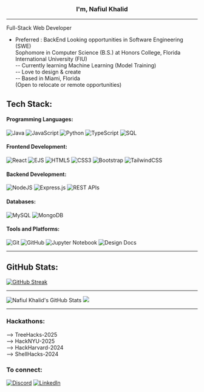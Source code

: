 
<h3 align="center">I'm, Nafiul Khalid</h3><hr>

Full-Stack Web Developer<br>
- Preferred : BackEnd
Looking opportunities in Software Engineering (SWE)<br>
Sophomore in Computer Science (B.S.) at Honors College, Florida International University (FIU)<br>
-- Currently learning Machine Learning (Model Training)<br>
-- Love to design & create<br>
-- Based in Miami, Florida <br>
(Open to relocate or remote opportunities)<br>

## Tech Stack:

#### **Programming Languages:**
![Java](https://img.shields.io/badge/java-%23ED8B00.svg?style=for-the-badge&logo=openjdk&logoColor=white) 
![JavaScript](https://img.shields.io/badge/javascript-%23323330.svg?style=for-the-badge&logo=javascript&logoColor=%23F7DF1E) 
![Python](https://img.shields.io/badge/python-3670A0?style=for-the-badge&logo=python&logoColor=ffdd54) 
![TypeScript](https://img.shields.io/badge/typescript-%23007ACC.svg?style=for-the-badge&logo=typescript&logoColor=white) 
![SQL](https://img.shields.io/badge/sql-%234479A1.svg?style=for-the-badge&logo=sqlite&logoColor=white)

#### **Frontend Development:**
![React](https://img.shields.io/badge/react-%2320232a.svg?style=for-the-badge&logo=react&logoColor=%2361DAFB) 
![EJS](https://img.shields.io/badge/ejs-%23000.svg?style=for-the-badge&logo=javascript&logoColor=white)
![HTML5](https://img.shields.io/badge/html5-%23E34F26.svg?style=for-the-badge&logo=html5&logoColor=white) 
![CSS3](https://img.shields.io/badge/css3-%231572B6.svg?style=for-the-badge&logo=css3&logoColor=white) 
![Bootstrap](https://img.shields.io/badge/bootstrap-%238511FA.svg?style=for-the-badge&logo=bootstrap&logoColor=white) 
![TailwindCSS](https://img.shields.io/badge/tailwindcss-%2338B2AC.svg?style=for-the-badge&logo=tailwind-css&logoColor=white) 


#### **Backend Development:**
![NodeJS](https://img.shields.io/badge/node.js-6DA55F?style=for-the-badge&logo=node.js&logoColor=white) 
![Express.js](https://img.shields.io/badge/express.js-%23404d59.svg?style=for-the-badge&logo=express&logoColor=%2361DAFB) 
![REST APIs](https://img.shields.io/badge/REST-APIs-%23404d59.svg?style=for-the-badge&logo=api&logoColor=white)

#### **Databases:**
![MySQL](https://img.shields.io/badge/mysql-4479A1.svg?style=for-the-badge&logo=mysql&logoColor=white) 
![MongoDB](https://img.shields.io/badge/MongoDB-%234ea94b.svg?style=for-the-badge&logo=mongodb&logoColor=white)

#### **Tools and Platforms:**
![Git](https://img.shields.io/badge/git-%23F05033.svg?style=for-the-badge&logo=git&logoColor=white) 
![GitHub](https://img.shields.io/badge/github-%23121011.svg?style=for-the-badge&logo=github&logoColor=white) 
![Jupyter Notebook](https://img.shields.io/badge/Jupyter-%23F37626.svg?style=for-the-badge&logo=jupyter&logoColor=white)
![Design Docs](https://img.shields.io/badge/Design-Docs-%234CAF50.svg?style=for-the-badge&logo=markdown&logoColor=white)


---

## GitHub Stats:
[![GitHub Streak](https://github-readme-streak-stats-ten-eosin.vercel.app?user=Nafiul%20Khalid&theme=dark)](https://git.io/streak-stats)<hr>
![Nafiul Khalid's GitHub Stats](https://github-readme-stats.vercel.app/api?username=nafiulkhalid&show_icons=true&theme=radical)
![](https://github-readme-stats.vercel.app/api/top-langs/?username=nafiulkhalid&theme=dark&hide_border=false&include_all_commits=false&count_private=false&layout=compact)<hr>

### Hackathons:
--> TreeHacks-2025<br>
--> HackNYU-2025<br>
--> HackHarvard-2024<br>
--> ShellHacks-2024<br>

### To connect:
[![Discord](https://img.shields.io/badge/Discord-%237289DA.svg?logo=discord&logoColor=white)](https://discord.gg/nafiul_khalid) 
[![LinkedIn](https://img.shields.io/badge/LinkedIn-%230077B5.svg?logo=linkedin&logoColor=white)](https://linkedin.com/in/https://www.linkedin.com/in/nafiulkhalid/) 



